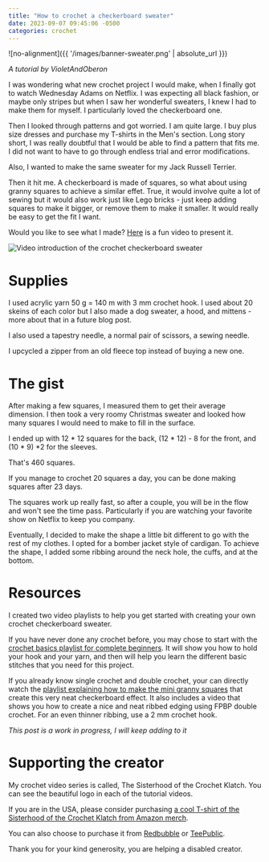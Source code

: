 ```yaml
---
title: "How to crochet a checkerboard sweater"
date: 2023-09-07 09:45:06 -0500
categories: crochet
---
```


![no-alignment]({{ '/images/banner-sweater.png' | absolute_url }})

*A tutorial by VioletAndOberon*

I was wondering what new crochet project I would make, when I finally got to watch Wednesday Adams on Netflix. I was expecting all black fashion, or maybe only stripes but when I saw her wonderful sweaters, I knew I had to make them for myself. I particularly loved the checkerboard one.

Then I looked through patterns and got worried. I am quite large. I buy plus size dresses and purchase my T-shirts in the Men's section. Long story short, I was really doubtful that I would be able to find a pattern that fits me. I did not want to have to go through endless trial and error modifications.

Also, I wanted to make the same sweater for my Jack Russell Terrier. 

Then it hit me. A checkerboard is made of squares, so what about using granny squares to achieve a similar effet. True, it would involve quite a lot of sewing but it would also work just like Lego bricks - just keep adding squares to make it bigger, or remove them to make it smaller. It would really be easy to get the fit I want.

Would you like to see what I made? [Here](https://www.youtube.com/watch?v=Us1_Rs8g8R0&list=PLtZSxfbYmdW-c4xkg4rFMZgigdKiLq2vV&index=1
) is a fun video to present it.

![Video introduction of the crochet checkerboard sweater](/images/video-checkerboard-sweater-intro.png)

# Supplies

I used acrylic yarn 50 g = 140 m with 3 mm crochet hook. I used about 20 skeins of each color but I also made a dog sweater, a hood, and mittens - more about that in a future blog post.

I also used a tapestry needle, a normal pair of scissors, a sewing needle. 

I upcycled a zipper from an old fleece top instead of buying a new one.

# The gist

After making a few squares, I measured them to get their average dimension. I then took a very roomy Christmas sweater and looked how many squares I would need to make to fill in the surface.

I ended up with 12 * 12 squares for the back, (12 * 12) - 8 for the front, and (10 * 9) *2 for the sleeves.

That's 460 squares.

If you manage to crochet 20 squares a day, you can be done making squares after 23 days.

The squares work up really fast, so after a couple, you will be in the flow and won't see the time pass. Particularly if you are watching your favorite show on Netflix to keep you company.

Eventually, I decided to make the shape a little bit different to go with the rest of my clothes. I opted for a bomber jacket style of cardigan. To achieve the shape, I added some ribbing around the neck hole, the cuffs, and at the bottom.

# Resources

I created two video playlists to help you get started with creating your own crochet checkerboard sweater. 

If you have never done any crochet before, you may chose to start with the [crochet basics playlist for complete beginners](https://www.youtube.com/playlist?list=PLtZSxfbYmdW_hMOUHJLvhn_nH9zW9WLY9). It will show you how to hold your hook and your yarn, and then will help you learn the different basic stitches that you need for this project.

If you already know single crochet and double crochet, your can directly watch the [playlist explaining how to make the mini granny squares](https://www.youtube.com/playlist?list=PLtZSxfbYmdW-c4xkg4rFMZgigdKiLq2vV) that create this very neat checkerboard effect. It also includes a video that shows you how to create a nice and neat ribbed edging using FPBP double crochet. For an even thinner ribbing, use a 2 mm crochet hook.

*This post is a work in progress, I will keep adding to it*

# Supporting the creator

My crochet video series is called, The Sisterhood of the Crochet Klatch. You can see the beautiful logo in each of the tutorial videos.

If you are in the USA, please consider purchasing [a cool T-shirt of the Sisterhood of the Crochet Klatch from Amazon merch](https://www.amazon.com/dp/B0CH98SZ6C).

You can also choose to purchase it from [Redbubble](https://www.redbubble.com/i/long-sleeve-t-shirt/The-sisterhood-of-the-crochet-klatch-by-VioletAndOberon/151610696.6I7YY?ref=explore-for-you-recently-viewed) or [TeePublic](https://www.teepublic.com/t-shirt/50174903-the-sisterhood-of-the-crochet-klatch?store_id=1868119). 

Thank you for your kind generosity, you are helping a disabled creator.










